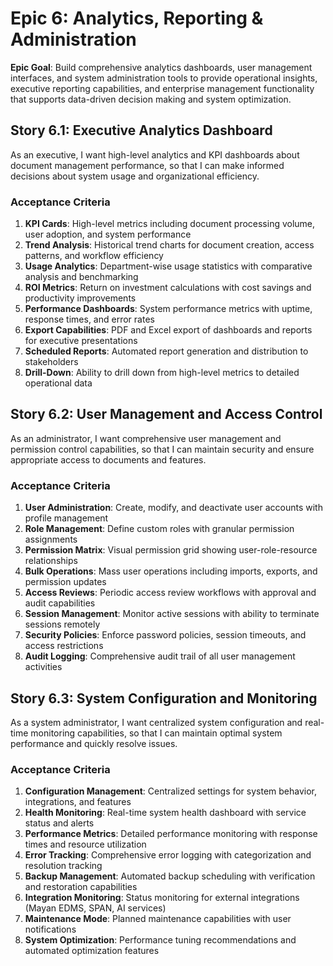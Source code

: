 # Epic 6: Analytics, Reporting & Administration

**Epic Goal**: Build comprehensive analytics dashboards, user management interfaces, and system administration tools to provide operational insights, executive reporting capabilities, and enterprise management functionality that supports data-driven decision making and system optimization.

## Story 6.1: Executive Analytics Dashboard

As an executive,
I want high-level analytics and KPI dashboards about document management performance,
so that I can make informed decisions about system usage and organizational efficiency.

### Acceptance Criteria
1. **KPI Cards**: High-level metrics including document processing volume, user adoption, and system performance
2. **Trend Analysis**: Historical trend charts for document creation, access patterns, and workflow efficiency
3. **Usage Analytics**: Department-wise usage statistics with comparative analysis and benchmarking
4. **ROI Metrics**: Return on investment calculations with cost savings and productivity improvements
5. **Performance Dashboards**: System performance metrics with uptime, response times, and error rates
6. **Export Capabilities**: PDF and Excel export of dashboards and reports for executive presentations
7. **Scheduled Reports**: Automated report generation and distribution to stakeholders
8. **Drill-Down**: Ability to drill down from high-level metrics to detailed operational data

## Story 6.2: User Management and Access Control

As an administrator,
I want comprehensive user management and permission control capabilities,
so that I can maintain security and ensure appropriate access to documents and features.

### Acceptance Criteria
1. **User Administration**: Create, modify, and deactivate user accounts with profile management
2. **Role Management**: Define custom roles with granular permission assignments
3. **Permission Matrix**: Visual permission grid showing user-role-resource relationships
4. **Bulk Operations**: Mass user operations including imports, exports, and permission updates
5. **Access Reviews**: Periodic access review workflows with approval and audit capabilities
6. **Session Management**: Monitor active sessions with ability to terminate sessions remotely
7. **Security Policies**: Enforce password policies, session timeouts, and access restrictions
8. **Audit Logging**: Comprehensive audit trail of all user management activities

## Story 6.3: System Configuration and Monitoring

As a system administrator,
I want centralized system configuration and real-time monitoring capabilities,
so that I can maintain optimal system performance and quickly resolve issues.

### Acceptance Criteria
1. **Configuration Management**: Centralized settings for system behavior, integrations, and features
2. **Health Monitoring**: Real-time system health dashboard with service status and alerts
3. **Performance Metrics**: Detailed performance monitoring with response times and resource utilization
4. **Error Tracking**: Comprehensive error logging with categorization and resolution tracking
5. **Backup Management**: Automated backup scheduling with verification and restoration capabilities
6. **Integration Monitoring**: Status monitoring for external integrations (Mayan EDMS, SPAN, AI services)
7. **Maintenance Mode**: Planned maintenance capabilities with user notifications
8. **System Optimization**: Performance tuning recommendations and automated optimization features
